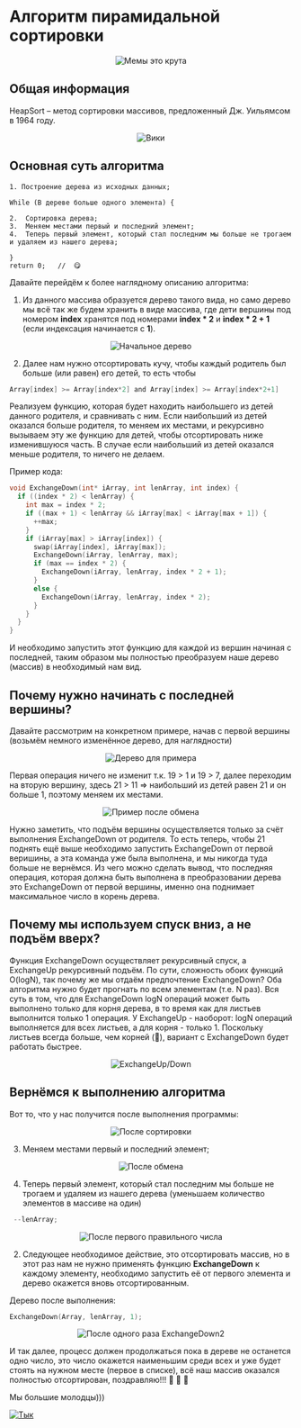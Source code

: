 # Алгоритм пирамидальной сортировки

<p align="center">
<img src="images/Мем.png" alt="Мемы это крута" title="Мемы это крута">
</p>

## Общая информация

HeapSort – метод сортировки массивов, предложенный Дж. Уильямсом в 1964 году. 
<p align="center">
<img src="images/Вики.png" alt="Вики" title="Вики">
</p>

## Основная суть алгоритма
```
1. Построение дерева из исходных данных;

While (В дереве больше одного элемента) {

2.  Сортировка дерева;
3.  Меняем местами первый и последний элемент;
4.  Теперь первый элемент, который стал последним мы больше не трогаем и удаляем из нашего дерева;

}                                               
return 0;   //  😋
```
Давайте перейдём к более наглядному описанию алгоритма:
1)	Из данного массива образуется дерево такого вида, но само дерево мы всё так же будем хранить в виде массива, где дети вершины под номером **index** хранятся под номерами **index * 2** и **index * 2 + 1** (если индексация начинается с **1**).
<p align="center">
<img src="images/Началный.png" alt="Начальное дерево" title="Начальное дерево">
</p>
 
2)	Далее нам нужно отсортировать кучу, чтобы каждый родитель был больше (или равен) его детей, то есть чтобы
```c
Array[index] >= Array[index*2] and Array[index] >= Array[index*2+1]
```
Реализуем функцию, которая будет находить наибольшего из детей данного родителя, и сравнивать с ним. Если наибольший из детей оказался больше родителя, то меняем их местами, и рекурсивно вызываем эту же функцию для детей, чтобы отсортировать ниже изменившуюся часть. В случае если наибольший из детей оказался меньше родителя, то ничего не делаем.       

Пример кода:
  ```c
  void ExchangeDown(int* iArray, int lenArray, int index) {
    if ((index * 2) < lenArray) {
      int max = index * 2;
      if ((max + 1) < lenArray && iArray[max] < iArray[max + 1]) {
        ++max;
      }
      if (iArray[max] > iArray[index]) {
        swap(iArray[index], iArray[max]);
        ExchangeDown(iArray, lenArray, max);
        if (max == index * 2) {
          ExchangeDown(iArray, lenArray, index * 2 + 1);
        }
        else {
          ExchangeDown(iArray, lenArray, index * 2);
        }
      }
    }
  }
  ```
И необходимо запустить этот функцию для каждой из вершин начиная с последней, таким образом мы полностью преобразуем наше дерево (массив) в необходимый нам вид.              
## Почему нужно начинать с последней вершины?
Давайте рассмотрим на конкретном примере, начав с первой вершины (возьмём немного изменённое дерево, для наглядности)
<p align="center">
<img src="images/Дерево для примера.png" alt="Дерево для примера" title="Дерево для примера">
</p>
Первая операция ничего не изменит т.к. 19 > 1 и 19 > 7, далее переходим на вторую вершину, здесь 21 > 11 => наибольший из детей равен 21 и он больше 1, поэтому меняем их местами.    
</p>
<p align="center">
<img src="images/Пример после обмена.png" alt="Пример после обмена" title="Пример после обмена">
</p>
Нужно заметить, что подъём вершины осуществляется только за счёт выполнения ExchangeDown от родителя. То есть теперь, чтобы 21 поднять ещё выше необходимо запустить ExchangeDown от первой веришины, а эта команда уже была выполнена, и мы никогда туда больше не вернёмся. Из чего можно сделать вывод, что последняя операция, которая должна быть выполнена в преобразовании дерева это ExchangeDown от первой вершины, именно она поднимает максимальное число в корень дерева.

## Почему мы используем спуск вниз, а не подъём вверх?
Функция ExchangeDown осуществляет рекурсивный спуск, а ExchangeUp рекурсивный подъём. По сути, сложность обоих функций O(logN), так почему же мы отдаём предпочтение ExchangeDown?
Оба алгоритма нужно будет прогнать по всем элементам (т.е. N раз). Вся суть в том, что для ExchangeDown logN операций может быть выполнено только для корня дерева, в то время как для листьев выполнится только 1 операция. У ExchangeUp - наоборот: logN операций выполняется для всех листьев, а для корня - только 1.
Поскольку листьев всегда больше, чем корней (🤷), вариант с ExchangeDown будет работать быстрее.
<p align="center">
<img src="images/Exchange.png" alt="ExchangeUp/Down" title="ExchangeUp/Down">
</p>

## Вернёмся к выполнению алгоритма
Вот то, что у нас получится после выполнения программы:

<p align="center">
<img src="images/После сортировки.png" alt="После сортировки" title="После сортировки">
</p>
 
3)	Меняем местами первый и последний элемент;
 
<p align="center">
<img src="images/После обмена.png" alt="После обмена" title="После обмена">
</p>
 
4)	Теперь первый элемент, который стал последним мы больше не трогаем и удаляем из нашего дерева (уменьшаем количество элементов в массиве на один)
```c
 --lenArray;
```
<p align="center">
<img src="images/После первого правильного числа.png" alt="После первого правильного числа" title="После первого правильного числа">
</p>

2) Следующее необходимое действие, это отсортировать массив, но в этот раз нам не нужно применять функцию **ExchangeDown** к каждому элементу, необходимо запустить её от первого элемента и дерево окажется вновь отсортированным.

Дерево после выполнения:
```c
ExchangeDown(Array, lenArray, 1);
```
<p align="center">
<img src="images/После одного раза ExchangeDown.png" alt="После одного раза ExchangeDown2" title="После одного раза ExchangeDown">
</p>

И так далее, процесс должен продолжаться пока в дереве не останется одно число, это число окажется наименьшим среди всех и уже будет стоять на нужном месте (первое в списке), всё наш массив оказался полностью отсортирован, поздравляю!!! 🎉 🎉 🎉

Мы большие молодцы)))

[![Тык](images/Пусто.png)](https://www.youtube.com/watch?v=hQYhdHjP-gM)

